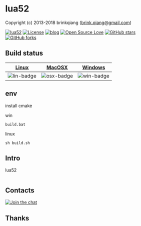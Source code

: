 # lua52

Copyright (c) 2013-2018 brinkqiang (brink.qiang@gmail.com)

[![lua52](https://img.shields.io/badge/brinkqiang-lua52-blue.svg?style=flat-square)](https://github.com/brinkqiang/lua52)
[![License](https://img.shields.io/badge/license-MIT-brightgreen.svg)](https://github.com/brinkqiang/lua52/blob/master/LICENSE)
[![blog](https://img.shields.io/badge/Author-Blog-7AD6FD.svg)](https://brinkqiang.github.io/)
[![Open Source Love](https://badges.frapsoft.com/os/v3/open-source.png)](https://github.com/brinkqiang)
[![GitHub stars](https://img.shields.io/github/stars/brinkqiang/lua52.svg?label=Stars)](https://github.com/brinkqiang/lua52) 
[![GitHub forks](https://img.shields.io/github/forks/brinkqiang/lua52.svg?label=Fork)](https://github.com/brinkqiang/lua52)

## Build status
| [Linux][lin-link] | [MacOSX][osx-link] | [Windows][win-link] |
| :---------------: | :----------------: | :-----------------: |
| ![lin-badge]      | ![osx-badge]       | ![win-badge]        |

[lin-badge]: https://travis-ci.org/brinkqiang/lua52.svg?branch=master "Travis build status"
[lin-link]:  https://travis-ci.org/brinkqiang/lua52 "Travis build status"
[osx-badge]: https://travis-ci.org/brinkqiang/lua52.svg?branch=master "Travis build status"
[osx-link]:  https://travis-ci.org/brinkqiang/lua52 "Travis build status"
[win-badge]: https://ci.appveyor.com/api/projects/status/github/brinkqiang/lua52?branch=master&svg=true "AppVeyor build status"
[win-link]:  https://ci.appveyor.com/project/brinkqiang/lua52 "AppVeyor build status"

## env
install cmake

win
```
build.bat
```

linux
```
sh build.sh
```

## Intro
lua52
```cpp
```
## Contacts
[![Join the chat](https://badges.gitter.im/brinkqiang/lua52/Lobby.svg)](https://gitter.im/brinkqiang/lua52)

## Thanks
